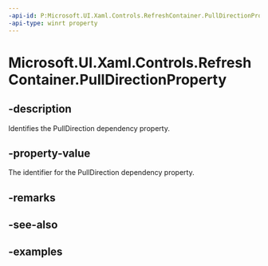 ```yaml
---
-api-id: P:Microsoft.UI.Xaml.Controls.RefreshContainer.PullDirectionProperty
-api-type: winrt property
---
```

<!-- Property syntax.
public DependencyProperty PullDirectionProperty { get; }
-->

# Microsoft.UI.Xaml.Controls.RefreshContainer.PullDirectionProperty


## -description

Identifies the PullDirection dependency property.


## -property-value

The identifier for the PullDirection dependency property.


## -remarks


## -see-also


## -examples


